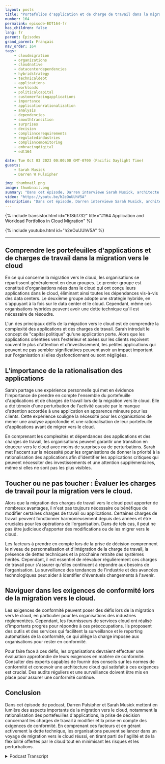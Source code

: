 ```yaml
---
layout: posts
title: "Portefolios d'application et de charge de travail dans la migration vers le cloud"
number: 164
permalink: episode-EDT164-fr
has_children: false
lang: fr
parent: Épisodes
grand_parent: Français
nav_order: 164
tags:
    - cloudmigration
    - organizations
    - cloudnative
    - datacenterdependencies
    - hybridstrategy
    - technicaldebt
    - applications
    - workloads
    - politicalcapital
    - customerfacingapplications
    - importance
    - applicationrationalization
    - analysis
    - dependencies
    - smoothtransition
    - surprises
    - decision
    - compliancerequirements
    - regulatedindustries
    - compliancemonitoring
    - embracingdigital
    - edt164

date: Tue Oct 03 2023 00:00:00 GMT-0700 (Pacific Daylight Time)
guests:
    - Sarah Musick
    - Darren W Pulsipher

img: thumbnail.png
image: thumbnail.png
summary: "Dans cet épisode, Darren interviewe Sarah Musick, architecte de solutions Cloud chez Intel. Ensemble, ils se plongent dans le sujet des portefeuilles d'applications et de charges de travail dans la migration vers le cloud. Avec son expérience en consultation et optimisation Cloud, Sarah apporte des perspectives précieuses à la discussion."
video: "https://youtu.be/h2eOuUUhV5A"
description: "Dans cet épisode, Darren interviewe Sarah Musick, architecte de solutions Cloud chez Intel. Ensemble, ils se plongent dans le sujet des portefeuilles d'applications et de charges de travail dans la migration vers le cloud. Avec son expérience en consultation et optimisation Cloud, Sarah apporte des perspectives précieuses à la discussion."
---
```


<div>
{% include transistor.html id="6f8bf732" title="#164 Application and Workload Portfolios in Cloud Migration" %}

{% include youtube.html id="h2eOuUUhV5A" %}
</div>

---

## Comprendre les portefeuilles d'applications et de charges de travail dans la migration vers le cloud

En ce qui concerne la migration vers le cloud, les organisations se répartissent généralement en deux groupes. Le premier groupe est constitué d'organisations nées dans le cloud qui ont conçu leurs applications dans le cloud, éliminant ainsi toutes les dépendances vis-à-vis des data centers. Le deuxième groupe adopte une stratégie hybride, en s'appuyant à la fois sur le data center et le cloud. Cependant, même ces organisations hybrides peuvent avoir une dette technique qu'il est nécessaire de résoudre.

L'un des principaux défis de la migration vers le cloud est de comprendre la complexité des applications et des charges de travail. Sarah introduit le concept de "capital politique" qu'une application porte. Alors que les applications orientées vers l'extérieur et axées sur les clients reçoivent souvent le plus d'attention et d'investissement, les petites applications qui peuvent ne pas sembler significatives peuvent avoir un impact important sur l'organisation si elles dysfonctionnent ou sont négligées.

## L'importance de la rationalisation des applications

Sarah partage une expérience personnelle qui met en évidence l'importance de prendre en compte l'ensemble du portefeuille d'applications et de charges de travail lors de la migration vers le cloud. Elle a été témoin d'une perturbation de l'activité causée par le manque d'attention accordée à une application en apparence mineure pour les clients. Cette expérience souligne la nécessité pour les organisations de mener une analyse approfondie et une rationalisation de leur portefeuille d'applications avant de migrer vers le cloud.

En comprenant les complexités et dépendances des applications et des charges de travail, les organisations peuvent garantir une transition en douceur vers le cloud avec moins de surprises ou de perturbations. Sarah met l'accent sur la nécessité pour les organisations de donner la priorité à la rationalisation des applications afin d'identifier les applications critiques qui peuvent nécessiter des investissements et une attention supplémentaires, même si elles ne sont pas les plus visibles.

## Toucher ou ne pas toucher : Évaluer les charges de travail pour la migration vers le cloud.

Alors que la migration des charges de travail vers le cloud peut apporter de nombreux avantages, il n'est pas toujours nécessaire ou bénéfique de modifier certaines charges de travail ou applications. Certaines charges de travail peuvent fonctionner harmonieusement depuis des années et être cruciales pour les opérations de l'organisation. Dans de tels cas, il peut ne pas être judicieux d'apporter des modifications ou de les migrer vers le cloud.

Les facteurs à prendre en compte lors de la prise de décision comprennent le niveau de personnalisation et d'intégration de la charge de travail, la présence de dettes techniques et la prochaine retraite des systèmes hérités. Cependant, il est essentiel de réévaluer régulièrement ces charges de travail pour s'assurer qu'elles continuent à répondre aux besoins de l'organisation. La surveillance des tendances de l'industrie et des avancées technologiques peut aider à identifier d'éventuels changements à l'avenir.

## Naviguer dans les exigences de conformité lors de la migration vers le cloud.

Les exigences de conformité peuvent poser des défis lors de la migration vers le cloud, en particulier pour les organisations des industries réglementées. Cependant, les fournisseurs de services cloud ont réalisé d'importants progrès pour répondre à ces préoccupations. Ils proposent des outils et des services qui facilitent la surveillance et le reporting automatisés de la conformité, ce qui allège la charge imposée aux organisations pour rester en conformité.

Pour faire face à ces défis, les organisations devraient effectuer une évaluation approfondie de leurs exigences en matière de conformité. Consulter des experts capables de fournir des conseils sur les normes de conformité et concevoir une architecture cloud qui satisfait à ces exigences est crucial. Des audits réguliers et une surveillance doivent être mis en place pour assurer une conformité continue.

## Conclusion

Dans cet épisode de podcast, Darren Pulsipher et Sarah Musick mettent en lumière des aspects importants de la migration vers le cloud, notamment la rationalisation des portefeuilles d'applications, la prise de décision concernant les charges de travail à modifier et la prise en compte des exigences de conformité. En comprenant ces facteurs et en gérant activement la dette technique, les organisations peuvent se lancer dans un voyage de migration vers le cloud réussi, en tirant parti de l'agilité et de la flexibilité offertes par le cloud tout en minimisant les risques et les perturbations.



<details>
<summary> Podcast Transcript </summary>

<p></p>

</details>
